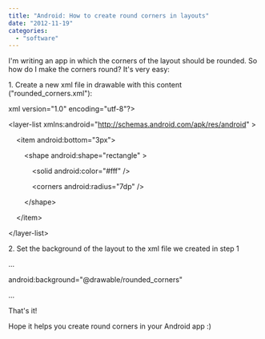 ```yaml
---
title: "Android: How to create round corners in layouts"
date: "2012-11-19"
categories: 
  - "software"
---
```


I'm writing an app in which the corners of the layout should be rounded. So how do I make the corners round? It's very easy:  
  
1\. Create a new xml file in drawable with this content ("rounded\_corners.xml"):  

  
  

xml version\="1.0" encoding\="utf-8"?>

<layer-list xmlns:android\="http://schemas.android.com/apk/res/android" \>

  

    <item android:bottom\="3px"\>

        <shape android:shape\="rectangle" \>

            <solid android:color\="#fff" />

  

            <corners android:radius\="7dp" />

        </shape\>

    </item\>

  

</layer-list\>

  

2\. Set the background of the layout to the xml file we created in step 1

...

android:background\="@drawable/rounded\_corners"

...

  

  

That's it!

Hope it helps you create round corners in your Android app :)
